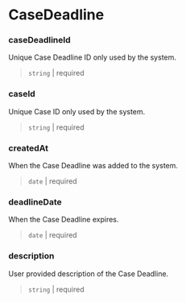 # CaseDeadline

### caseDeadlineId


Unique Case Deadline ID only used by the system.

> `string` | required

### caseId


Unique Case ID only used by the system.

> `string` | required

### createdAt


When the Case Deadline was added to the system.

> `date` | required

### deadlineDate


When the Case Deadline expires.

> `date` | required

### description


User provided description of the Case Deadline.

> `string` | required
